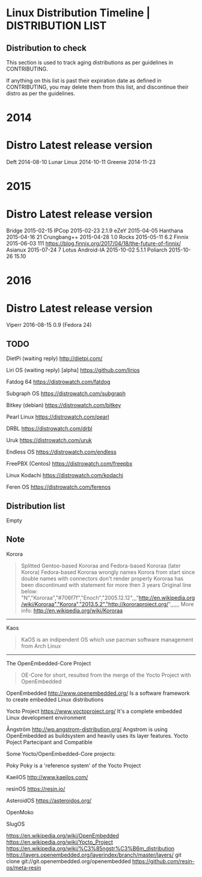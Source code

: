 Linux Distribution Timeline | DISTRIBUTION LIST
===============================================

## Distribution to check

This section is used to track aging distributions as per guidelines in
CONTRIBUTING.

If anything on this list is past their expiration date as defined in
CONTRIBUTING, you may delete them from this list, and discontinue their
distro as per the guidelines.

2014
====

Distro          Latest release  version
=======================================
Deft            2014-08-10
Lunar Linux     2014-10-11
Greenie         2014-11-23


2015
====

Distro			Latest release	version
=======================================
Bridge          2015-02-15
IPCop           2015-02-23      2.1.9
eZeY            2015-04-05
Hanthana        2015-04-16      21
Crungbang++     2015-04-28      1.0
Rocks           2015-05-11      6.2
Finnix          2015-06-03      111 https://blog.finnix.org/2017/04/18/the-future-of-finnix/
Asianux         2015-07-24      7 Lotus
Android-IA		2015-10-02		5.1.1
Poliarch        2015-10-26      15.10

2016
====

Distro			Latest release	version
======================================
Viperr          2016-08-15      0.9 (Fedora 24)



## TODO

DietPi  (waiting reply)
http://dietpi.com/

Liri OS  (waiting reply) [alpha]
https://github.com/lirios

Fatdog 64
https://distrowatch.com/fatdog

Subgraph OS
https://distrowatch.com/subgraph

Bitkey (debian)
https://distrowatch.com/bitkey

Pearl Linux
https://distrowatch.com/pearl

DRBL
https://distrowatch.com/drbl

Uruk
https://distrowatch.com/uruk

Endless OS
https://distrowatch.com/endless

FreePBX (Centos)
https://distrowatch.com/freepbx

Linux Kodachi
https://distrowatch.com/kodachi

Feren OS
https://distrowatch.com/ferenos


## Distribution list

Empty



## Note

Korora
> Splitted Gentoo-based Kororaa and Fedora-based Kororaa (later Korora)
Fedora-based Kororaa wrongly names Korora from start since double names with connectors don't render properly
Kororaa has been discontinued with statement for more then 3 years
Original line below: "N","Kororaa","#706f7f","Enoch","2005.12.12",,,"http://en.wikipedia.org/wiki/Kororaa","Korora","2013.5.2","http://kororaproject.org/",,,,,,
More info: http://en.wikipedia.org/wiki/Kororaa

***

Kaos

> KaOS is an indipendent OS which use pacman software management from Arch Linux

***

The OpenEmbedded-Core Project

> OE-Core for short, resulted from the merge of the Yocto Project with OpenEmbedded


OpenEmbedded
http://www.openembedded.org/
Is a software framework to create embedded Linux distributions


Yocto Project
https://www.yoctoproject.org/
It's a complete embedded Linux development environment


Ångström
http://wp.angstrom-distribution.org/
Angstrom is using OpenEmbedded as buildsystem and heavily uses its layer features.
Yocto Poject Partecipant and Compatible


Some Yocto/OpenEmbedded-Core projects:

Poky
Poky is a 'reference system' of the Yocto Project

KaeilOS
http://www.kaeilos.com/

resinOS
https://resin.io/

AsteroidOS
https://asteroidos.org/

OpenMoko

SlugOS


https://en.wikipedia.org/wiki/OpenEmbedded
https://en.wikipedia.org/wiki/Yocto_Project
https://en.wikipedia.org/wiki/%C3%85ngstr%C3%B6m_distribution
https://layers.openembedded.org/layerindex/branch/master/layers/
git clone git://git.openembedded.org/openembedded
https://github.com/resin-os/meta-resin
